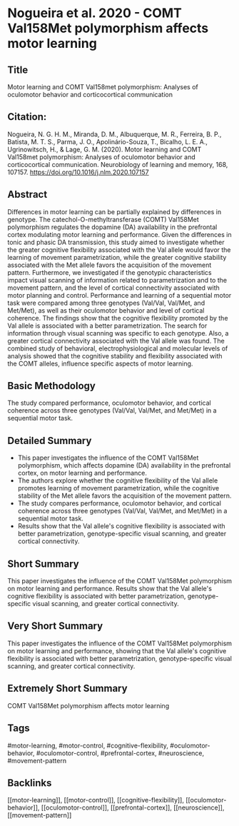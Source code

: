
# Nogueira et al. 2020 - COMT Val158Met polymorphism affects motor learning

## Title

Motor learning and COMT Val158met polymorphism: Analyses of oculomotor behavior and corticocortical communication


## Citation:

Nogueira, N. G. H. M., Miranda, D. M., Albuquerque, M. R., Ferreira, B. P., Batista, M. T. S., Parma, J. O., Apolinário-Souza, T., Bicalho, L. E. A., Ugrinowitsch, H., & Lage, G. M. (2020). Motor learning and COMT Val158met polymorphism: Analyses of oculomotor behavior and corticocortical communication. Neurobiology of learning and memory, 168, 107157. https://doi.org/10.1016/j.nlm.2020.107157


## Abstract

Differences in motor learning can be partially explained by differences in genotype. The catechol-O-methyltransferase (COMT) Val158Met polymorphism regulates the dopamine (DA) availability in the prefrontal cortex modulating motor learning and performance. Given the differences in tonic and phasic DA transmission, this study aimed to investigate whether the greater cognitive flexibility associated with the Val allele would favor the learning of movement parametrization, while the greater cognitive stability associated with the Met allele favors the acquisition of the movement pattern. Furthermore, we investigated if the genotypic characteristics impact visual scanning of information related to parametrization and to the movement pattern, and the level of cortical connectivity associated with motor planning and control. Performance and learning of a sequential motor task were compared among three genotypes (Val/Val, Val/Met, and Met/Met), as well as their oculomotor behavior and level of cortical coherence. The findings show that the cognitive flexibility promoted by the Val allele is associated with a better parametrization. The search for information through visual scanning was specific to each genotype. Also, a greater cortical connectivity associated with the Val allele was found. The combined study of behavioral, electrophysiological and molecular levels of analysis showed that the cognitive stability and flexibility associated with the COMT alleles, influence specific aspects of motor learning.


## Basic Methodology

The study compared performance, oculomotor behavior, and cortical coherence across three genotypes (Val/Val, Val/Met, and Met/Met) in a sequential motor task.


## Detailed Summary

* This paper investigates the influence of the COMT Val158Met polymorphism, which affects dopamine (DA) availability in the prefrontal cortex, on motor learning and performance. 
* The authors explore whether the cognitive flexibility of the Val allele promotes learning of movement parametrization, while the cognitive stability of the Met allele favors the acquisition of the movement pattern. 
* The study compares performance, oculomotor behavior, and cortical coherence across three genotypes (Val/Val, Val/Met, and Met/Met) in a sequential motor task. 
* Results show that the Val allele's cognitive flexibility is associated with better parametrization, genotype-specific visual scanning, and greater cortical connectivity.


## Short Summary

This paper investigates the influence of the COMT Val158Met polymorphism on motor learning and performance. Results show that the Val allele's cognitive flexibility is associated with better parametrization, genotype-specific visual scanning, and greater cortical connectivity.


## Very Short Summary

This paper investigates the influence of the COMT Val158Met polymorphism on motor learning and performance, showing that the Val allele's cognitive flexibility is associated with better parametrization, genotype-specific visual scanning, and greater cortical connectivity.


## Extremely Short Summary

COMT Val158Met polymorphism affects motor learning


## Tags

#motor-learning,
#motor-control,
#cognitive-flexibility,
#oculomotor-behavior,
#oculomotor-control,
#prefrontal-cortex,
#neuroscience,
#movement-pattern


## Backlinks

[[motor-learning]],
[[motor-control]],
[[cognitive-flexibility]],
[[oculomotor-behavior]],
[[oculomotor-control]],
[[prefrontal-cortex]],
[[neuroscience]],
[[movement-pattern]]
